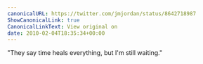```yaml
---
canonicalURL: https://twitter.com/jmjordan/status/8642718987
ShowCanonicalLink: true
CanonicalLinkText: View original on
date: 2010-02-04T18:35:34+00:00
---
```

"They say time heals everything, but I'm still waiting."